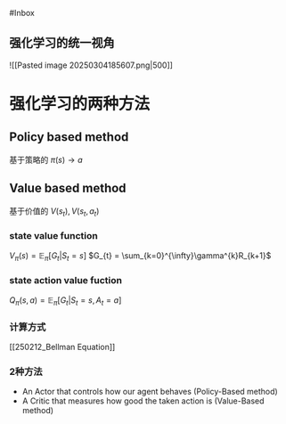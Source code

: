 #Inbox

## 强化学习的统一视角

![[Pasted image 20250304185607.png|500]]
# 强化学习的两种方法

## Policy based method

基于策略的 $\pi(s) \rightarrow a$
## Value based method

基于价值的 $V(s_t) , V(s_t, a_t)$
### state value function

$V_{\pi}(s) = \mathbb{E}_{\pi}[G_{t}|S_{t}=s]$
$G_{t} = \sum_{k=0}^{\infty}\gamma^{k}R_{k+1}$

### state action value fuction
$Q_{\pi}(s, a) = \mathbb{E}_{\pi}\left[G_{t}|S_{t}=s,A_{t}=a\right]$

### 计算方式

[[250212_Bellman Equation]]

### 2种方法

- An Actor that controls how our agent behaves (Policy-Based method)  
- A Critic that measures how good the taken action is (Value-Based method)
